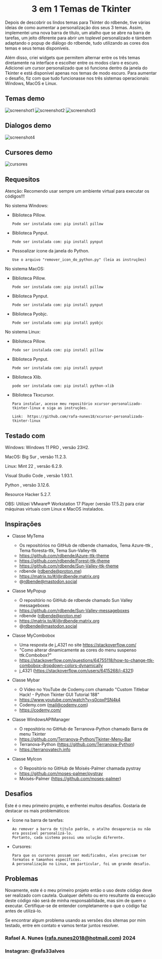 <h1 align="center">3 em 1 Temas de Tkinter</h1>

Depois de descobrir os lindos temas para Tkinter do rdbende, tive várias ideias de como aumentar a personalização dos seus 3 temas.
Assim, implementei uma nova barra de título, um atalho que se abre na barra de tarefas, um jeito diferente para abrir um toplevel personalizado e támbem adaptando o popup de diálogo do rdbende, tudo utilizando as cores dos temas e seus temas disponíveis.

Além disso, criei widgets que permitem alternar entre os três temas diretamente na interface e escolher entre os modos claro e escuro.
Adicionei um cursor personalizado que só funciona dentro da janela do Tkinter e está disponível apenas nos temas de modo escuro.
Para aumentar o desafio, fiz com que tudo funcionasse nos três sistemas operacionais: Windows, MacOS e Linux.

## Temas demo
![screenshot1](imagens/amostras/azure.png)
![screenshot2](imagens/amostras/forest.png)
![screenshot3](imagens/amostras/sun-valley.png)

## Dialogos demo
![screenshot4](imagens/amostras/dialogos.png)

## Cursores demo
![cursores](imagens/amostras/cursores.png)

## Requesitos 

Atenção: Recomendo usar sempre um ambiente virtual para executar os códigos!!!

No sistema Windows:

- Biblioteca Pillow.

      Pode ser instalada com: pip install pillow
      
- Biblioteca Pynput.

      Pode ser instalada com: pip install pynput
      
- Pessoalizar ícone da janela do Python.

      Use o arquivo "remover_icon_do_python.py" (leia as instruções)

No sistema MacOS:

- Biblioteca Pillow.

      Pode ser instalada com: pip install pillow
      
- Biblioteca Pynput.

      Pode ser instalada com: pip install pynput
      
- Biblioteca Pyobjc.

      Pode ser instalada com: pip install pyobjc

No sistema Linux:

- Biblioteca Pillow.

      Pode ser instalada com: pip install pillow
      
- Biblioteca Pynput.

      Pode ser instalada com: pip install pynput
      
- Biblioteca Xlib.

      pode ser instalada com: pip install python-xlib
      
- Biblioteca Tkxcursor.

      Para instalar, acesse meu repositório xcursor-personalizado-tkinter-linux e siga as instruções.
      
      Link:  https://github.com/rafa-nunes18/xcursor-personalizado-tkinter-linux 

## Testado com

Windows: Windows 11 PRO , versão 23H2.

MacOS: Big Sur , versão 11.2.3.

Linux: Mint 22 , versão 6.2.9.

Visual Studio Code , versão 1.93.1.

Python , versão 3.12.6.

Resource Hacker 5.2.7.

OBS: Utilizei VMware® Workstation 17 Player (versão 17.5.2) para criar máquinas virtuais com Linux e MacOS instalados.

## Inspirações

- Classe MyTema
    - Os repositórios no GitHub de rdbende chamados, Tema Azure-ttk , Tema floresta-ttk, Tema Sun-Valley-ttk
    - https://github.com/rdbende/Azure-ttk-theme
    - https://github.com/rdbende/Forest-ttk-theme
    - https://github.com/rdbende/Sun-Valley-ttk-theme
    - rdbende (rdbende@proton.me)
    - https://matrix.to/#/@rdbende:matrix.org
    - @rdbende@mastodon.social

- Classe MyPopup
    - O repositório no GitHub de rdbende chamado Sun Valley messageboxes
    - https://github.com/rdbende/Sun-Valley-messageboxes
    - rdbende (rdbende@proton.me)
    - https://matrix.to/#/@rdbende:matrix.org
    - @rdbende@mastodon.social
        
- Classe MyCombobox
    - Uma resposta de j_4321 no site https://stackoverflow.com/ 
    - "Como alterar dinamicamente as cores do menu suspenso ttk.Combobox?"
    - https://stackoverflow.com/questions/64755118/how-to-change-ttk-combobox-dropdown-colors-dynamically
    - j_4321 (https://stackoverflow.com/users/6415268/j-4321)

- Classe Mybar
    - O Video no YouTube de Codemy.com chamado "Custom Titlebar Hack! - Python Tkinter GUI Tutorial 188"
    - https://www.youtube.com/watch?v=s0cpxPSN4k4
    - Codemy.com (mail@codemy.com)
    - https://codemy.com/

- Classe WindowsAPIManager
    - O repositório no GitHub de Terranova-Python chamado Barra de menu Tkinter
    - https://github.com/Terranova-Python/Tkinter-Menu-Bar
    - Terranova-Python (https://github.com/Terranova-Python)
    - https://terranovatech.info

- Classe MyIcon
    - O Repositório no GitHub de Moisés-Palmer chamada pystray
    - https://github.com/moses-palmer/pystray
    - Moisés-Palmer (https://github.com/moses-palmer)

## Desafios 

Este é o meu primeiro projeto, e enfrentei muitos desafios. Gostaria de destacar os mais problemáticos:

- Ícone na barra de tarefas:
   
      Ao remover a barra de título padrão, o atalho desaparecia ou não era possível personalizá-lo.
      Portanto, cada sistema possui uma solução diferente.

- Cursores:

      Para que os cursores possam ser modificados, eles precisam ter formatos e tamanhos específicos.
      A personalização no Linux, em particular, foi um grande desafio.

## Problemas

Novamente, este é o meu primeiro projeto então o uso deste código deve ser realizado com cautela.
Qualquer defeito ou erro resultante da execução deste código não será de minha responsabilidade, mas sim de quem o executar.
Certifique-se de entender completamente o que o código faz antes de utilizá-lo.

Se encontrar algum problema usando as versões dos sitemas por mim testado, entre em contato e vamos tentar juntos resolver. 

### Rafael A. Nunes (rafa.nunes2018@hotmail.com) 2024
### Instagran: @rafa33alves
